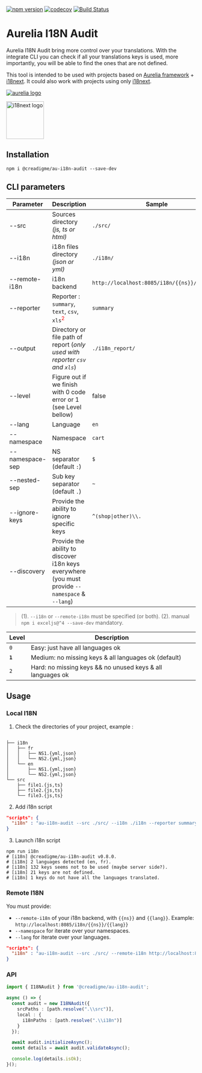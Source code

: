 [![npm version](https://img.shields.io/npm/v/@creadigme/au-i18n-audit.svg)](https://www.npmjs.com/package/@creadigme/au-i18n-audit)
[![codecov](https://codecov.io/gh/creadigme/au-i18n-audit/branch/master/graph/badge.svg?token=GXFW0MRHHJ)](https://github.com/creadigme/au-i18n-audit)
[![Build Status](https://github.com/creadigme/au-i18n-audit/workflows/Node.js%20CI/badge.svg)](https://github.com/creadigme/au-i18n-audit/actions)
<br />

# Aurelia I18N Audit

Aurelia I18N Audit bring more control over your translations. With the integrate CLI you can check if all your translations keys is used, more importantly, you will be able to find the ones that are not defined.

This tool is intended to be used with projects based on [Aurelia framework](https://aurelia.io/) + [i18next](https://www.i18next.com/). It could also work with projects using only  [i18next](https://www.i18next.com/).

[![aurelia logo](https://aurelia.io/styles/images/logo.svg "Aurelia")](https://aurelia.io/)

<a href="https://www.i18next.com/" target="_blank"><img src="https://gblobscdn.gitbook.com/spaces%2F-L9iS6Wm2hynS5H9Gj7j%2Favatar.png?alt=media" alt="i18next logo" height="100"/></a>

## Installation

```shell
npm i @creadigme/au-i18n-audit --save-dev
```

## CLI parameters
  
| Parameter | Description | Sample | Mandatory | Multiple
|---|---|---|---|---|
| --src | Sources directory *(js, ts or html)* | `./src/` | true | true
| --i18n | i18n files directory *(json or yml)* | `./i18n/` | false<sup>1</sup> | true
| --remote-i18n | i18n backend | `http://localhost:8085/i18n/{{ns}}/{{lang}}` | false<sup>1</sup> | true
| --reporter | Reporter : `summary`, `text`, `csv`, `xls`<sup style="color:red">2</sup> | `summary` | false | true
| --output | Directory or file path of report (*only used with reporter `csv` and  `xls`*) | `./i18n_report/` | false | false
| --level | Figure out if we finish with 0 code error or 1 (see Level bellow) | false | false
| --lang | Language | `en` | false | true
| --namespace | Namespace | `cart` | false | true
| --namespace-sep | NS separator (default `:`) | `$` | false | false
| --nested-sep | Sub key separator (default `.`) | `~` | false | false
| --ignore-keys | Provide the ability to ignore specific keys | `^(shop\|other)\\.` | false | false
| --discovery | Provide the ability to discover i18n keys everywhere (you must provide `--namespace` & `--lang`) | | false | false

> (1). `--i18n` or `--remote-i18n` must be specified (or both).
> (2). manual `npm i exceljs@^4 --save-dev` mandatory.


| Level | Description 
|---|---|
| `0` | Easy: just have all languages ok
| **`1`** | Medium: no missing keys & all languages ok (default)
| `2` | Hard: no missing keys && no unused keys & all languages ok

## Usage

### Local I18N

1. Check the directories of your project, example :

```shell

├── i18n
│   ├── fr
│   │   ├── NS1.{yml,json}
│   │   └── NS2.{yml,json}
│   └── en
│       ├── NS1.{yml,json}
│       └── NS2.{yml,json}
└── src
    ├── file1.{js,ts}
    ├── file2.{js,ts}
    └── file3.{js,ts}

```

2. Add i18n script

```json
"scripts": {
  "i18n" : "au-i18n-audit --src ./src/ --i18n ./i18n --reporter summary"
}
```

3. Launch i18n script

```shell
npm run i18n
# [i18n] @creadigme/au-i18n-audit v0.8.0.
# [i18n] 2 languages detected (en, fr).
# [i18n] 132 keys seems not to be used (maybe server side?).
# [i18n] 21 keys are not defined.
# [i18n] 1 keys do not have all the languages translated.
```

### Remote I18N

You must provide:
- `--remote-i18n` of your i18n backend, with `{{ns}}` and `{{lang}}`.
Example: `http://localhost:8085/i18n/{{ns}}/{{lang}}`
- `--namespace` for iterate over your namespaces.
- `--lang` for iterate over your languages.



```json
"scripts": {
  "i18n" : "au-i18n-audit --src ./src/ --remote-i18n http://localhost:8085/i18n/{{ns}}/{{lang}} --namespace NS --lang en --lang fr --reporter summary"
}
```


### API

```typescript
import { I18NAudit } from '@creadigme/au-i18n-audit';

async () => {
  const audit = new I18NAudit({
    srcPaths : [path.resolve(".\\src")],
    local : {
      i18nPaths : [path.resolve(".\\i18n")]
    }
  });

  await audit.initializeAsync();
  const details = await audit.validateAsync();

  console.log(details.isOk);
}();
```
